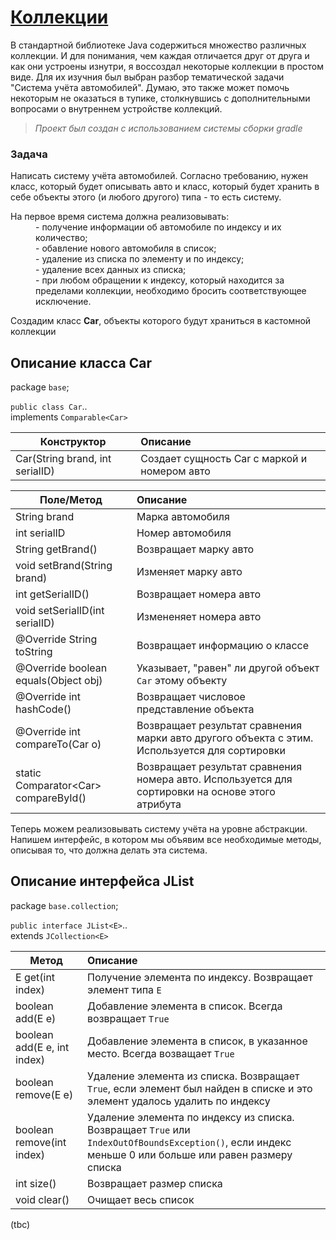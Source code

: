 # [Коллекции](https://github.com/Tirensky/JavaLearning/tree/master/Collections/src)
В стандартной библиотеке Java содержиться множество различных коллекции. И для понимания, чем каждая отличается друг от друга и как они устроены изнутри, я воссоздал некоторые коллекции в простом виде.
Для их изучния был выбран разбор тематической задачи "Система учёта автомобилей". Думаю, это также может помочь некоторым не оказаться в тупике, столкнувшись с дополнительными вопросами о внутреннем устройстве коллекций.



>  *Проект был создан с использованием системы сборки gradle*



### Задача
Написать систему учёта автомобилей. Согласно требованию, нужен класс, который будет описывать авто и класс, который будет хранить в себе объекты этого (и любого другого) типа - то есть систему.
<dl>
  <dt>На первое время система должна реализовывать:</dt>
  <dd>- получение информации об автомобиле по индексу и их количество;</dd>
  <dd>- обавление нового автомобиля в список;</dd>
  <dd>- удаление из списка по элементу и по индексу;</dd>
  <dd>- удаление всех данных из списка;</dd>
  <dd>- при любом обращении к индексу, который находится за пределами коллекции, необходимо бросить соответствующее исключение.</dd>
</dl>

Создадим класс **Car**, объекты которого будут храниться в кастомной коллекции  

## Описание класса Car

package `base`;

`public class Car`..  
implements `Comparable<Car>`

| Конструктор                             | Описание                                     |
| ----------------------------------------|:---------------------------------------------|
| Car(String brand, int serialID)         | Создает сущность Car с маркой и номером авто |


| Поле/Метод                     | Описание           |
| -------------------------------|:-------------------|
| String brand                   | Марка автомобиля   |
| int serialID                   | Номер автомобиля   |
| String getBrand()              | Возвращает марку авто  |
| void setBrand(String brand)    | Изменяет марку авто    |
| int getSerialID()              | Возвращает номера авто |
| void setSerialID(int serialID) | Измененяет номера авто |
| @Override String toString              | Возвращает информацию о классе   |
| @Override boolean equals(Object obj)   | Указывает, "равен" ли другой объект `Car` этому объекту |
| @Override int hashCode()               | Возвращает числовое представление объекта |
| @Override int compareTo(Car o)         | Возвращает результат сравнения марки авто другого объекта с этим. Используется для сортировки |
| static Comparator\<Car\> compareById() | Возвращает результат сравнения номера авто. Используется для сортировки на основе этого атрибута |

Теперь можем реализовывать систему учёта на уровне абстракции. Напишем интерфейс, в котором мы объявим все необходимые методы, описывая то, что должна делать эта система.

## Описание интерфейса JList

package `base.collection`;

`public interface JList<E>`..  
extends `JCollection<E>`

| Метод                       | Описание                                                   |
| ----------------------------|:-----------------------------------------------------------|
| E get(int index)            | Получение элемента по индексу. Возвращает элемент типа `E` |
| boolean add(E e)            | Добавление элемента в список. Вcегда возвращает `True`     |
| boolean add(E e, int index) | Добавление элемента в список, в указанное место. Всегда возващает `True` |
| boolean remove(E e)         | Удаление элемента из списка. Возвращает `True`, если элемент был найден в списке и это элемент удалось удалить по индексу |
| boolean remove(int index)   | Удаление элемента по индексу из списка. Возвращает `True` или `IndexOutOfBoundsException()`, если индекс меньше 0 или больше или равен размеру списка  |
| int size()                  | Возвращает размер списка |
| void clear()                | Очищает весь список      |

(tbc)
